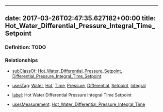 
---
date: 2017-03-26T02:47:35.627182+00:00
title: Hot_Water_Differential_Pressure_Integral_Time_Setpoint
---
### Definition: TODO

### Relationships

* [subClassOf](http://www.w3.org/2000/01/rdf-schema#subClassOf): [Hot_Water_Differential_Pressure_Setpoint](https://brickschema.org/schema/1.0/Brick#Hot_Water_Differential_Pressure_Setpoint), [Differential_Pressure_Integral_Time_Setpoint](https://brickschema.org/schema/1.0/Brick#Differential_Pressure_Integral_Time_Setpoint)

* [usesTag](https://brickschema.org/schema/1.0/BrickFrame#usesTag): [Water](https://brickschema.org/schema/1.0/BrickTag#Water), [Hot](https://brickschema.org/schema/1.0/BrickTag#Hot), [Time](https://brickschema.org/schema/1.0/BrickTag#Time), [Pressure](https://brickschema.org/schema/1.0/BrickTag#Pressure), [Differential](https://brickschema.org/schema/1.0/BrickTag#Differential), [Setpoint](https://brickschema.org/schema/1.0/BrickTag#Setpoint), [Integral](https://brickschema.org/schema/1.0/BrickTag#Integral)

* [label](http://www.w3.org/2000/01/rdf-schema#label): Hot Water Differential Pressure Integral Time Setpoint

* [usesMeasurement](https://brickschema.org/schema/1.0/BrickFrame#usesMeasurement): [Hot_Water_Differential_Pressure_Integral_Time](https://brickschema.org/schema/1.0/Brick#Hot_Water_Differential_Pressure_Integral_Time)
